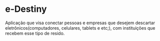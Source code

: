 # e-Destiny
Aplicação que visa conectar pessoas e empresas que desejem descartar eletrônicos(computadores, celulares, tablets e etc;), com instituições que recebem esse tipo de resido.
